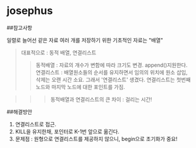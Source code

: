 josephus
=====

##참고사항

일렬로 늘어선 같은 자료 여러 개를 저장하기 위한 기초적인 자료는 "배열"

> 대표적으로 : 동적 배열, 연결리스트
>> 동적배열 : 자료의 개수가 변함에 따라 크기도 변경. append()지원한다.
>> 연결리스트 : 배열원소들의 순서를 유지하면서 임의의 위치에 원소 삽입, 삭제는 오랜 시간 소요.
>> 그래서 '연결리스트' 생겼다. 연결리스트는 첫번째노드와 마지막 노드에 대한 포인트를 가짐.

>>> 동적배열과 연결리스트의 큰 차이 : 걸리는 시간!

##해결방안
1. 연결리스트로 접근.
2. KILL을 유지한채, 포인터로 K-1번 앞으로 옮긴다.
3. 문제점 : 원형으로 연결리스트를 제공하지 않으니, begin으로 초기화가 중요!

